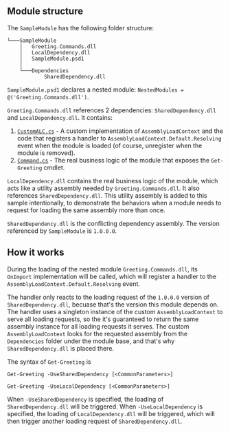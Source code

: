 ## Module structure

The `SampleModule` has the following folder structure:
```
└───SampleModule
    │   Greeting.Commands.dll
    │   LocalDependency.dll
    │   SampleModule.psd1
    │
    └───Dependencies
            SharedDependency.dll
```

`SampleModule.psd1` declares a nested module: `NestedModules = @('Greeting.Commands.dll')`.

`Greeting.Commands.dll` references 2 dependencies: `SharedDependency.dll` and `LocalDependency.dll`. It contains:

1. [`CustomALC.cs`](./Commands/CustomALC.cs) - A custom implementation of `AssemblyLoadContext` and the code that registers a handler to `AssemblyLoadContext.Default.Resolving` event when the module is loaded (of course, unregister when the module is removed).
2. [`Command.cs`](./Commands/Command.cs) - The real business logic of the module that exposes the `Get-Greeting` cmdlet.

`LocalDependency.dll` contains the real business logic of the module, which acts like a utility assembly needed by `Greeting.Commands.dll`.
It also references `SharedDependency.dll`.
This utility assembly is added to this sample intentionally, to demonstrate the behaviors when a module needs to request for loading the same assembly more than once.

`SharedDependency.dll` is the conflicting dependency assembly. The version referenced by `SampleModule` is `1.0.0.0`.

## How it works

During the loading of the nested module `Greeting.Commands.dll`,
its `OnImport` implementation will be called, which will register a handler to the `AssemblyLoadContext.Default.Resolving` event.

The handler only reacts to the loading request of the `1.0.0.0` version of `SharedDependency.dll`, becuase that's the version this module depends on.
The handler uses a singleton instance of the custom `AssemblyLoadContext` to serve all loading requests,
so the it's guaranteed to return the same assembly instance for all loading requests it serves.
The custom `AssemblyLoadContext` looks for the requested assembly from the `Dependencies` folder under the module base,
and that's why `SharedDependency.dll` is placed there.

The syntax of `Get-Greeting` is
```
Get-Greeting -UseSharedDependency [<CommonParameters>]

Get-Greeting -UseLocalDependency [<CommonParameters>]
```

When `-UseSharedDependency` is specified, the loading of `SharedDependency.dll` will be triggered.
When `-UseLocalDependency` is specified, the loading of `LocalDependency.dll` will be triggered,
which will then trigger another loading request of `SharedDependency.dll`.
